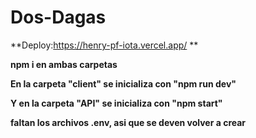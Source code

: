 # Dos-Dagas

**Deploy:https://henry-pf-iota.vercel.app/ **


**npm i en ambas carpetas**

**En la carpeta "client" se inicializa con "npm run dev"**

**Y en la carpeta "API" se inicializa con "npm start"**

**faltan los archivos .env, asi que se deven volver a crear**
